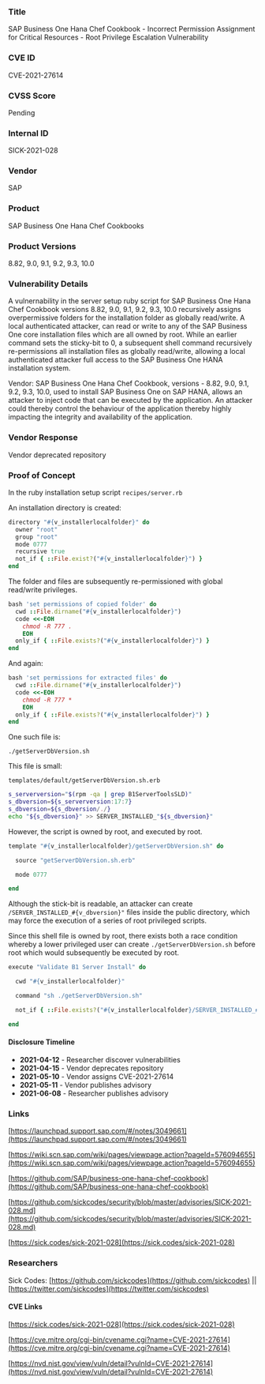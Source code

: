 ### Title
SAP Business One Hana Chef Cookbook - Incorrect Permission Assignment for Critical Resources - Root Privilege Escalation Vulnerability

### CVE ID
CVE-2021-27614

### CVSS Score
Pending

### Internal ID
SICK-2021-028
        
### Vendor
SAP
        
### Product
SAP Business One Hana Chef Cookbooks

### Product Versions
8.82, 9.0, 9.1, 9.2, 9.3, 10.0

### Vulnerability Details

A vulnernability in the server setup ruby script for SAP Business One Hana Chef Cookbook versions 8.82, 9.0, 9.1, 9.2, 9.3, 10.0 recursively assigns overpermissive folders for the installation folder as globally read/write. A local authenticated attacker, can read or write to any of the SAP Business One core installation files which are all owned by root. While an earlier command sets the sticky-bit to 0, a subsequent shell command recursively re-permissions all installation files as globally read/write, allowing a local authenticated attacker full access to the SAP Business One HANA installation system.

Vendor: SAP Business One Hana Chef Cookbook, versions - 8.82, 9.0, 9.1, 9.2, 9.3, 10.0, used to install SAP Business One on SAP HANA, allows an attacker to inject code that can be executed by the application. An attacker could thereby control the behaviour of the application thereby highly impacting the integrity and availability of the application.

### Vendor Response
Vendor deprecated repository

### Proof of Concept

In the ruby installation setup script `recipes/server.rb`

An installation directory is created:

```rb
directory "#{v_installerlocalfolder}" do
  owner "root"
  group "root"
  mode 0777
  recursive true
  not_if { ::File.exist?("#{v_installerlocalfolder}") }
end
```

The folder and files are subsequently re-permissioned with global read/write privileges.

```rb
bash 'set permissions of copied folder' do
  cwd ::File.dirname("#{v_installerlocalfolder}")
  code <<-EOH
    chmod -R 777 .
    EOH
  only_if { ::File.exists?("#{v_installerlocalfolder}") }
end
```

And again:

```rb
bash 'set permissions for extracted files' do
  cwd ::File.dirname("#{v_installerlocalfolder}")
  code <<-EOH
    chmod -R 777 *
    EOH
  only_if { ::File.exists?("#{v_installerlocalfolder}") }
end
```

One such file is:

`./getServerDbVersion.sh`

This file is small:

`templates/default/getServerDbVersion.sh.erb`
```bash
s_serverversion="$(rpm -qa | grep B1ServerToolsSLD)"
s_dbversion=${s_serverversion:17:7}
s_dbversion=${s_dbversion/./}
echo "${s_dbversion}" >> SERVER_INSTALLED_"${s_dbversion}"
```

However, the script is owned by root, and executed by root.

```rb
template "#{v_installerlocalfolder}/getServerDbVersion.sh" do

  source "getServerDbVersion.sh.erb"

  mode 0777

end
```

Although the stick-bit is readable, an attacker can create `/SERVER_INSTALLED_#{v_dbversion}"` files inside the public directory, which may force the execution of a series of root privileged scripts.

Since this shell file is owned by root, there exists both a race condition whereby a lower privileged user can create `./getServerDbVersion.sh` before root which would subsequently be executed by root.

```rb
execute "Validate B1 Server Install" do

  cwd "#{v_installerlocalfolder}"

  command "sh ./getServerDbVersion.sh"

  not_if { ::File.exists?("#{v_installerlocalfolder}/SERVER_INSTALLED_#{v_dbversion}")}

end
```

#### Disclosure Timeline
* **2021-04-12** - Researcher discover vulnerabilities
* **2021-04-15** - Vendor deprecates repository
* **2021-05-10** - Vendor assigns CVE-2021-27614
* **2021-05-11** - Vendor publishes advisory
* **2021-06-08** - Researcher publishes advisory

### Links

[https://launchpad.support.sap.com/#/notes/3049661](https://launchpad.support.sap.com/#/notes/3049661)

[https://wiki.scn.sap.com/wiki/pages/viewpage.action?pageId=576094655](https://wiki.scn.sap.com/wiki/pages/viewpage.action?pageId=576094655)

[https://github.com/SAP/business-one-hana-chef-cookbook](https://github.com/SAP/business-one-hana-chef-cookbook)

[https://github.com/sickcodes/security/blob/master/advisories/SICK-2021-028.md](https://github.com/sickcodes/security/blob/master/advisories/SICK-2021-028.md)

[https://sick.codes/sick-2021-028](https://sick.codes/sick-2021-028)

### Researchers

Sick Codes: [https://github.com/sickcodes](https://github.com/sickcodes) || [https://twitter.com/sickcodes](https://twitter.com/sickcodes)

#### CVE Links

[https://sick.codes/sick-2021-028](https://sick.codes/sick-2021-028)

[https://cve.mitre.org/cgi-bin/cvename.cgi?name=CVE-2021-27614](https://cve.mitre.org/cgi-bin/cvename.cgi?name=CVE-2021-27614)

[https://nvd.nist.gov/view/vuln/detail?vulnId=CVE-2021-27614](https://nvd.nist.gov/view/vuln/detail?vulnId=CVE-2021-27614)
